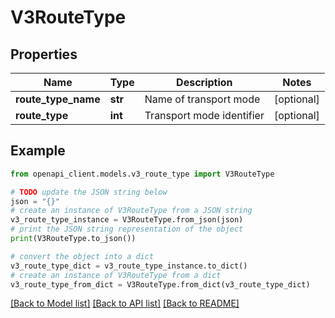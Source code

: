 # V3RouteType


## Properties

Name | Type | Description | Notes
------------ | ------------- | ------------- | -------------
**route_type_name** | **str** | Name of transport mode | [optional] 
**route_type** | **int** | Transport mode identifier | [optional] 

## Example

```python
from openapi_client.models.v3_route_type import V3RouteType

# TODO update the JSON string below
json = "{}"
# create an instance of V3RouteType from a JSON string
v3_route_type_instance = V3RouteType.from_json(json)
# print the JSON string representation of the object
print(V3RouteType.to_json())

# convert the object into a dict
v3_route_type_dict = v3_route_type_instance.to_dict()
# create an instance of V3RouteType from a dict
v3_route_type_from_dict = V3RouteType.from_dict(v3_route_type_dict)
```
[[Back to Model list]](../README.md#documentation-for-models) [[Back to API list]](../README.md#documentation-for-api-endpoints) [[Back to README]](../README.md)


